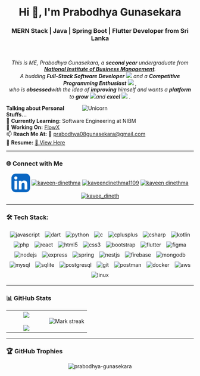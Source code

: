<h1 align="center">Hi 👋, I'm Prabodhya Gunasekara</h1>
<h3 align="center">MERN Stack | Java | Spring Boot | Flutter Developer from Sri Lanka</h3></br>

<p align="center">
  <em>
    This is ME, Prabodhya Gunasekara, a <b>second year</b> undergraduate from <a href="https://www.nibm.lk/"> <b>National Institute of Business Management</b></a>. <br>A budding <b>Full-Stack Software Developer</b> <img src="https://github.com/TheDudeThatCode/TheDudeThatCode/blob/master/Assets/Developer.gif" width="30px"> and a <b>Competitive Programming Enthusiast</b>&nbsp;<img src="https://github.com/TheDudeThatCode/TheDudeThatCode/blob/master/Assets/Designer.gif" width="36px">&nbsp,<br>who is <b>obsessed</b>with the idea of <b>improving</b> himself and wants a <b>platform</b> to <b>grow</b> <img src="https://github.com/TheDudeThatCode/TheDudeThatCode/blob/master/Assets/Rocket.gif" width="18px">and <b>excel</b> <img src="https://github.com/TheDudeThatCode/TheDudeThatCode/blob/master/Assets/Medal.gif" width="20px">&nbsp.
  </em> 
</p>

<picture> <img align="right" width=300px alt="Unicorn" src="https://media.giphy.com/media/3ohs4BSacFKI7A717y/giphy.gif" /></picture>
**Talking about Personal Stuffs...** </br>
🌱 **Currently Learning:** Software Engineering at NIBM  
🔭 **Working On:** [FlowX](https://github.com/Chamindu-08/GAHDSE241F-flowx.git)  
📫 **Reach Me At:** 📧 prabodhya08gunasekara@gmail.com  
📄 **Resume:** [📜 View Here](https://drive.google.com/file/d/1OE3QmytIo9ejB8HIMNkv-e7Adj339LIP/view?usp=sharing)  


---


### 🌐 Connect with Me

<p align="center">
<a href="https://linkedin.com/in/prabodhya-gunasekara" target="blank"><img align="center" src="https://github.com/tandpfun/skill-icons/blob/main/icons/LinkedIn.svg" alt="kaveendinethma" height="50" width="50" /></a>
<a href="https://stackoverflow.com/users/prabodhya-gunasekara" target="blank"><img align="center" src="https://raw.githubusercontent.com/rahuldkjain/github-profile-readme-generator/master/src/images/icons/Social/stack-overflow.svg" alt="kaveen-dinethma" height="50" width="50" /></a>
<a href="https://www.youtube.com/@chaminduinduwara-v3t" target="blank"><img align="center" src="https://static-00.iconduck.com/assets.00/youtube-icon-2048x2048-gedp2icy.png" alt="kaveendinethma1109" height="50" width="50" /></a>
<a href="https://fb.com/prabodha gunasekara" target="blank"><img align="center" src="https://raw.githubusercontent.com/rahuldkjain/github-profile-readme-generator/master/src/images/icons/Social/facebook.svg" alt="kaveen dinethma" height="50" width="50" /></a>
<a href="https://www.instagram.com/prabodhya.gunasekara" target="blank"><img align="center" src="https://www.edigitalagency.com.au/wp-content/uploads/new-Instagram-icon-png-full-colour.png" alt="kavee_dineth" height="50" width="50" /></a>
</p>

---

### 🛠️ Tech Stack:

<p align="center">
  <img src="https://raw.githubusercontent.com/Scar1109/skill-icons/main/icons/JavaScript.svg" alt="javascript" width="50" height="50" style="margin: 5px;"/>
  <img src="https://raw.githubusercontent.com/Scar1109/skill-icons/main/icons/Dart-Light.svg" alt="dart" width="50" height="50" style="margin: 5px;"/>
  <img src="https://raw.githubusercontent.com/Scar1109/skill-icons/main/icons/Python-Light.svg" alt="python" width="50" height="50" style="margin: 5px;"/>
  <img src="https://raw.githubusercontent.com/Scar1109/skill-icons/main/icons/C.svg" alt="c" width="50" height="50" style="margin: 5px;"/>
  <img src="https://raw.githubusercontent.com/Scar1109/skill-icons/main/icons/CPP.svg" alt="cplusplus" width="50" height="50" style="margin: 5px;"/>
  <img src="https://raw.githubusercontent.com/Scar1109/skill-icons/main/icons/CS.svg" alt="csharp" width="50" height="50" style="margin: 5px;"/>
  <img src="https://raw.githubusercontent.com/Scar1109/skill-icons/main/icons/Kotlin-Light.svg" alt="kotlin" width="50" height="50" style="margin: 5px;"/>
  <img src="https://raw.githubusercontent.com/Scar1109/skill-icons/main/icons/PHP-Light.svg" alt="php" width="50" height="50" style="margin: 5px;"/>
  <img src="https://raw.githubusercontent.com/Scar1109/skill-icons/main/icons/React-Light.svg" alt="react" width="50" height="50" style="margin: 5px;"/>
  <img src="https://raw.githubusercontent.com/Scar1109/skill-icons/main/icons/HTML.svg" alt="html5" width="50" height="50" style="margin: 5px;"/>
  <img src="https://raw.githubusercontent.com/Scar1109/skill-icons/main/icons/CSS.svg" alt="css3" width="50" height="50" style="margin: 5px;"/>
  <img src="https://raw.githubusercontent.com/Scar1109/skill-icons/main/icons/Bootstrap.svg" alt="bootstrap" width="50" height="50" style="margin: 5px;"/>
  <img src="https://raw.githubusercontent.com/Scar1109/skill-icons/main/icons/Flutter-Light.svg" alt="flutter" width="50" height="50" style="margin: 5px;"/>
  <img src="https://raw.githubusercontent.com/Scar1109/skill-icons/main/icons/Figma-Light.svg" alt="figma" width="50" height="50" style="margin: 5px;"/>
  <img src="https://raw.githubusercontent.com/Scar1109/skill-icons/main/icons/NodeJS-Light.svg" alt="nodejs" width="50" height="50" style="margin: 5px;"/>
  <img src="https://raw.githubusercontent.com/Scar1109/skill-icons/main/icons/ExpressJS-Light.svg" alt="express" width="50" height="50" style="margin: 5px;"/>
  <img src="https://raw.githubusercontent.com/Scar1109/skill-icons/main/icons/Spring-Light.svg" alt="spring" width="50" height="50" style="margin: 5px;"/>
  <img src="https://raw.githubusercontent.com/Scar1109/skill-icons/main/icons/NestJS-Light.svg" alt="nestjs" width="50" height="50" style="margin: 5px;"/>
  <img src="https://raw.githubusercontent.com/Scar1109/skill-icons/main/icons/Firebase-Light.svg" alt="firebase" width="50" height="50" style="margin: 5px;"/>
  <img src="https://raw.githubusercontent.com/Scar1109/skill-icons/main/icons/MongoDB.svg" alt="mongodb" width="50" height="50" style="margin: 5px;"/>
  <img src="https://raw.githubusercontent.com/Scar1109/skill-icons/main/icons/MySQL-Light.svg" alt="mysql" width="50" height="50" style="margin: 5px;"/>
  <img src="https://raw.githubusercontent.com/Scar1109/skill-icons/main/icons/SQLite.svg" alt="sqlite" width="50" height="50" style="margin: 5px;"/>
  <img src="https://raw.githubusercontent.com/Scar1109/skill-icons/main/icons/PostgreSQL-Light.svg" alt="postgresql" width="50" height="50" style="margin: 5px;"/>
  <img src="https://raw.githubusercontent.com/Scar1109/skill-icons/main/icons/Git.svg" alt="git" width="50" height="50" style="margin: 5px;"/>
  <img src="https://raw.githubusercontent.com/Scar1109/skill-icons/main/icons/Postman.svg" alt="postman" width="50" height="50" style="margin: 5px;"/>
  <img src="https://raw.githubusercontent.com/Scar1109/skill-icons/main/icons/Docker.svg" alt="docker" width="50" height="50" style="margin: 5px;"/>
  <img src="https://raw.githubusercontent.com/Scar1109/skill-icons/main/icons/AWS-Light.svg" alt="aws" width="50" height="50" style="margin: 5px;"/>
  <img src="https://raw.githubusercontent.com/Scar1109/skill-icons/main/icons/Linux-Light.svg" alt="linux" width="50" height="50" style="margin: 5px;"/>
</p>

---
### 📊 GitHub Stats
<!--- stats & Trophy (start) -->
<p align="center">
  <!--- stats (start) -->
<table align="center">
<tr border="none">
<td width="50%" align="center">
  
  <img  align="center"  src="https://github-readme-stats.vercel.app/api?username=prabodhya-gunasekara&show_icons=true&theme=dark&hide_border=true" />
  <br></br>
  <img  align="center"  src="https://github-readme-streak-stats.herokuapp.com/?user=prabodhya-gunasekara&theme=dark&hide_border=false&no-bg=true&no-frame=true&langs_count=10"/>
</td>

<td width="50%" align="center">
  <img  title="🔥 Get streak stats for your profile at git.io/streak-stats" alt="Mark streak" src="https://github-readme-stats.vercel.app/api/top-langs?username=prabodhya-gunasekara&theme=dark&hide_border=false" /> 
</td>
</tr>
</table>
<!--- stats (end) -->

---

### 🏆 GitHub Trophies
<p align="center">
  <img src="https://github-profile-trophy.vercel.app/?username=prabodhya-gunasekara&theme=onedark&no-frame=true&row=1&column=7" alt="prabodhya-gunasekara" />
</p>
